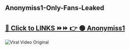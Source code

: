 
 ## Anonymiss1-Only-Fans-Leaked

# <h2><a href="https://clipsfans.com/Anonymiss1&ref=git">🔗 Click to LINKS ⏩⏩ 👉 🟢 Anonymiss1 </a></h2>

<a href="https://clipsfans.com/Anonymiss1&ref=git" rel="nofollow" data-target="animated-image.originalLink"><img src="https://i.ibb.co.com/xMMVF88/686577567.gif" alt="Viral Video Original" style="max-width: 100%; display: inline-block;" data-target="animated-image.originalImage"></a>
